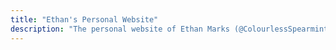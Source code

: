 ```yaml
---
title: "Ethan's Personal Website"
description: "The personal website of Ethan Marks (@ColourlessSpearmint)"
---
```

